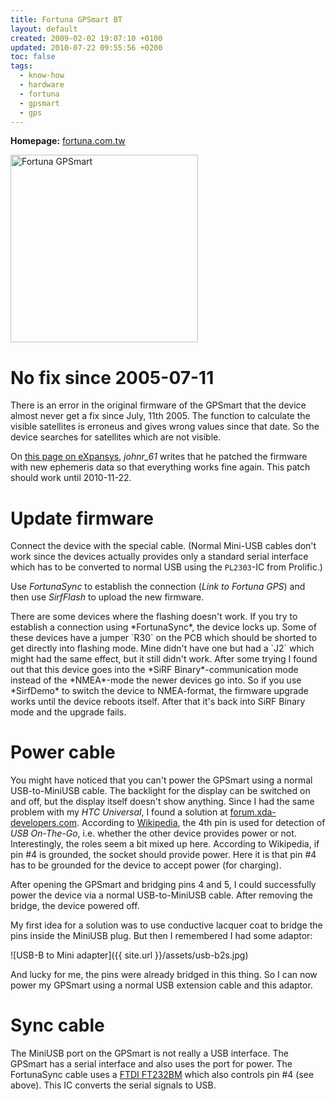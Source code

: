```yaml
---
title: Fortuna GPSmart BT
layout: default
created: 2009-02-02 19:07:10 +0100
updated: 2010-07-22 09:55:56 +0200
toc: false
tags:
  - know-how
  - hardware
  - fortuna
  - gpsmart
  - gps
---
```

**Homepage:** [fortuna.com.tw](http://www.fortuna.com.tw/gpsmart.htm)

<img src="{{ site.url }}/assets/gpsmart.jpg" height="300" alt="Fortuna GPSmart" />


No fix since 2005-07-11
=======================

There is an error in the original firmware of the GPSmart that the device almost never get a fix since July, 11th 2005.
The function to calculate the visible satellites is erroneus and gives wrong values since that date. So the device searches for satellites which are not visible.

On [this page on eXpansys](http://www.expansys.com/ft.aspx?code=105113&thread=39), *johnr_61* writes that he patched the firmware with new ephemeris data
so that everything works fine again. This patch should work until 2010-11-22.


Update firmware
===============

Connect the device with the special cable. (Normal Mini-USB cables don't work since the devices actually provides only a standard serial interface
which has to be converted to normal USB using the `PL2303`-IC from Prolific.)

Use *FortunaSync* to establish the connection (*Link to Fortuna GPS*) and then use *SirfFlash* to upload the new firmware.

<p><div class="noteimportant" markdown="1">
There are some devices where the flashing doesn't work. If you try to establish a connection using *FortunaSync*, the device locks up.
Some of these devices have a jumper `R30` on the PCB which should be shorted to get directly into flashing mode. Mine didn't have one
but had a `J2` which might had the same effect, but it still didn't work. After some trying I found out that this device goes into
the *SiRF Binary*-communication mode instead of the *NMEA*-mode the newer devices go into. So if you use *SirfDemo* to switch the
device to NMEA-format, the firmware upgrade works until the device reboots itself. After that it's back into SiRF Binary mode and the upgrade fails.
</div></p>


Power cable
===========

You might have noticed that you can't power the GPSmart using a normal USB-to-MiniUSB cable. The backlight for the display can be switched
on and off, but the display itself doesn't show anything. Since I had the same problem with my *HTC Universal*, I found a solution
at [forum.xda-developers.com](http://forum.xda-developers.com/showthread.php?t=285768). According to [Wikipedia](http://en.wikipedia.org/wiki/Universal_Serial_Bus#USB_cables),
the 4th pin is used for detection of *USB On-The-Go*, i.e. whether the other device provides power or not. Interestingly, the roles seem a bit mixed up here.
According to Wikipedia, if pin #4 is grounded, the socket should provide power. Here it is that pin #4 has to be grounded for the device to accept power (for charging).

After opening the GPSmart and bridging pins 4 and 5, I could successfully power the device via a normal USB-to-MiniUSB cable. After removing the bridge, the device powered off.

My first idea for a solution was to use conductive lacquer coat to bridge the pins inside the MiniUSB plug. But then I remembered I had some adaptor:

![USB-B to Mini adapter]({{ site.url }}/assets/usb-b2s.jpg)

And lucky for me, the pins were already bridged in this thing. So I can now power my GPSmart using a normal USB extension cable and this adaptor.


Sync cable
==========

The MiniUSB port on the GPSmart is not really a USB interface. The GPSmart has a serial interface and also uses the port for power.
The FortunaSync cable uses a [FTDI FT232BM](http://www.ftdichip.com/FTProducts.htm#FT232BM) which also controls pin #4 (see above). This IC converts the serial signals to USB.
